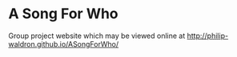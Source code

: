 # A Song For Who
Group project website which may be viewed online at http://philip-waldron.github.io/ASongForWho/
